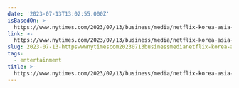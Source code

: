 ```yaml
---
date: '2023-07-13T13:02:55.000Z'
isBasedOn: >-
  https://www.nytimes.com/2023/07/13/business/media/netflix-korea-asia-drama.html
link: >-
  https://www.nytimes.com/2023/07/13/business/media/netflix-korea-asia-drama.html
slug: 2023-07-13-httpswwwnytimescom20230713businessmedianetflix-korea-asia-dramahtml
tags:
  - entertainment
title: >-
  https://www.nytimes.com/2023/07/13/business/media/netflix-korea-asia-drama.html
---
```


